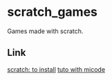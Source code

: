 # scratch_games
Games made with scratch.

## Link
[scratch: to install](https://scratch.fr.uptodown.com/windows)
[tuto with micode](https://www.youtube.com/watch?v=6fnA4wnCj6E)